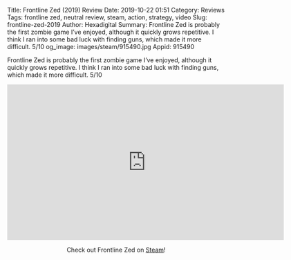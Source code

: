 Title: Frontline Zed (2019) Review
Date: 2019-10-22 01:51
Category: Reviews
Tags: frontline zed, neutral review, steam, action, strategy, video
Slug: frontline-zed-2019
Author: Hexadigital
Summary: Frontline Zed is probably the first zombie game I’ve enjoyed, although it quickly grows repetitive. I think I ran into some bad luck with finding guns, which made it more difficult. 5/10
og_image: images/steam/915490.jpg
Appid: 915490

Frontline Zed is probably the first zombie game I’ve enjoyed, although it quickly grows repetitive. I think I ran into some bad luck with finding guns, which made it more difficult. 5/10

<center><iframe src="https://www.youtube.com/embed/_86_i-GyTRI?feature=oembed" allow="accelerometer; autoplay; encrypted-media; gyroscope; picture-in-picture" width="640" height="360" frameborder="0"></iframe>

Check out Frontline Zed on [Steam](https://store.steampowered.com/app/915490/?curator_clanid=34633900)!</center>